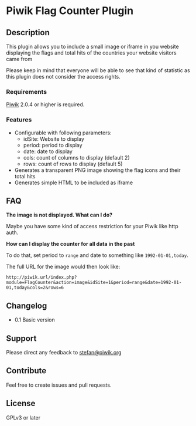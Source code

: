 # Piwik Flag Counter Plugin

## Description

This plugin allows you to include a small image or iframe in you website displaying the flags and total hits of the countries your website visitors came from

Please keep in mind that everyone will be able to see that kind of statistic as this plugin does not consider the access rights.

### Requirements

[Piwik](https://github.com/piwik/piwik) 2.0.4 or higher is required.

### Features

- Configurable with following parameters:
  - idSite: Website to display
  - period: period to display
  - date: date to display
  - cols: count of columns to display (default 2)
  - rows: count of rows to display (default 5)
- Generates a transparent PNG image showing the flag icons and their total hits
- Generates simple HTML to be included as iframe

## FAQ

__The image is not displayed. What can I do?__

Maybe you have some kind of access restriction for your Piwik like http auth. 

__How can I display the counter for all data in the past__

To do that, set period to ```range``` and date to something like ```1992-01-01,today```.

The full URL for the image would then look like:
```
http://piwik.url/index.php?module=FlagCounter&action=image&idSite=1&period=range&date=1992-01-01,today&cols=2&rows=6
``` 

## Changelog

- 0.1 Basic version 

## Support

Please direct any feedback to [stefan@piwik.org](mailto:stefan@piwik.org)

## Contribute

Feel free to create issues and pull requests.

## License

GPLv3 or later

